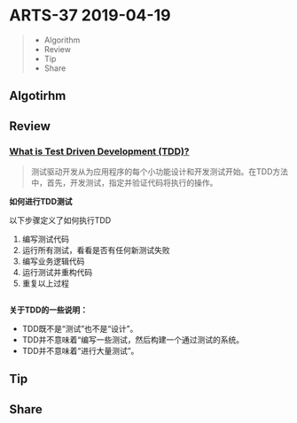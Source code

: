 # ARTS-37 2019-04-19

> - Algorithm
> - Review
> - Tip
> - Share

## Algotirhm



## Review

### [What is Test Driven Development (TDD)?](https://www.guru99.com/test-driven-development.html)

> 测试驱动开发从为应用程序的每个小功能设计和开发测试开始。在TDD方法中，首先，开发测试，指定并验证代码将执行的操作。

**如何进行TDD测试**

以下步骤定义了如何执行TDD

1. 编写测试代码
2. 运行所有测试，看看是否有任何新测试失败
3. 编写业务逻辑代码
4. 运行测试并重构代码
5. 重复以上过程

![]()

**关于TDD的一些说明：**

- TDD既不是“测试”也不是“设计”。
- TDD并不意味着“编写一些测试，然后构建一个通过测试的系统。
- TDD并不意味着“进行大量测试”。

## Tip



## Share



